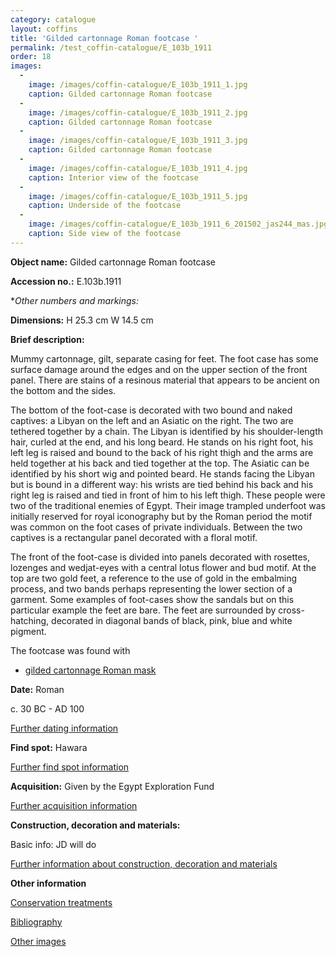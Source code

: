 ```yaml
---
category: catalogue
layout: coffins
title: 'Gilded cartonnage Roman footcase '
permalink: /test_coffin-catalogue/E_103b_1911
order: 18
images: 
  -
    image: /images/coffin-catalogue/E_103b_1911_1.jpg
    caption: Gilded cartonnage Roman footcase
  -
    image: /images/coffin-catalogue/E_103b_1911_2.jpg
    caption: Gilded cartonnage Roman footcase
  -
    image: /images/coffin-catalogue/E_103b_1911_3.jpg
    caption: Gilded cartonnage Roman footcase
  -
    image: /images/coffin-catalogue/E_103b_1911_4.jpg
    caption: Interior view of the footcase
  -
    image: /images/coffin-catalogue/E_103b_1911_5.jpg
    caption: Underside of the footcase
  -
    image: /images/coffin-catalogue/E_103b_1911_6_201502_jas244_mas.jpg
    caption: Side view of the footcase
---
```


**Object name:** 
Gilded cartonnage Roman footcase 

**Accession no.:** 
E.103b.1911

**Other numbers and markings:*
<other numbers etc.>

**Dimensions:** 
H 25.3 cm
W 14.5 cm

**Brief description:** 

Mummy cartonnage, gilt, separate casing for feet. The foot case has some surface damage around the edges and on the upper section of the front panel. There are stains of a resinous material that appears to be ancient on the bottom and the sides.

The bottom of the foot-case is decorated with two bound and naked captives: a Libyan on the left and an Asiatic on the right. The two are tethered together by a chain. The Libyan is identified by his shoulder-length hair, curled at the end, and his long beard. He stands on his right foot, his left leg is raised and bound to the back of his right thigh and the arms are held together at his back and tied together at the top. The Asiatic can be identified by his short wig and pointed beard. He stands facing the Libyan but is bound in a different way: his wrists are tied behind his back and his right leg is raised and tied in front of him to his left thigh. These people were two of the traditional enemies of Egypt. Their image trampled underfoot was initially reserved for royal iconography but by the Roman period the motif was common on the foot cases of private individuals. Between the two captives is a rectangular panel decorated with a floral motif.

The front of the foot-case is divided into panels decorated with rosettes, lozenges and wedjat-eyes with a central lotus flower and bud motif. At the top are two gold feet, a reference to the use of gold in the embalming process, and two bands perhaps representing the lower section of a garment. Some examples of foot-cases show the sandals but on this particular example the feet are bare. The feet are surrounded by cross-hatching, decorated in diagonal bands of black, pink, blue and white pigment.

The footcase was found with 

* [gilded cartonnage Roman mask](/coffin-catalogue/E_103a_1911)

**Date:**
Roman

c. 30 BC - AD 100


[Further dating information](/catalogue_extras/E_103b_1911_dating)

**Find spot:**
Hawara

[Further find spot information](/catalogue_extras/E_103b_1911_findspot)

**Acquisition:**
Given by the Egypt Exploration Fund

[Further acquisition information](/catalogue_extras/E_103b_1911_acquisition)

**Construction, decoration and materials:**

Basic info: JD will do

[Further information about construction, decoration and materials](/catalogue_extras/E_103b_1911_materials)


**Other information**

[Conservation treatments](/catalogue_extras/E_103b_1911_conservation)

[Bibliography](/catalogue_extras/E_103b_1911_bibliography)

[Other images](/catalogue_extras/E_103b_1911_imagesheet)

